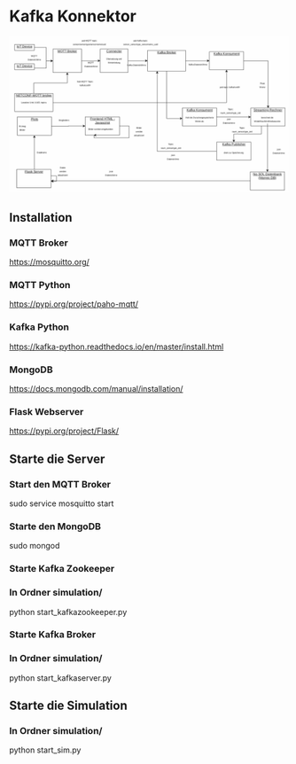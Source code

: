 

# Kafka Konnektor


![Architekturbild](architekturbild.png)


## Installation

### MQTT Broker
https://mosquitto.org/

### MQTT Python
https://pypi.org/project/paho-mqtt/

### Kafka Python
https://kafka-python.readthedocs.io/en/master/install.html

### MongoDB
https://docs.mongodb.com/manual/installation/

### Flask Webserver
https://pypi.org/project/Flask/


## Starte die Server

### Start den MQTT Broker
sudo service mosquitto start 

### Starte den MongoDB
sudo mongod


### Starte Kafka Zookeeper
### In Ordner simulation/
python start_kafkazookeeper.py 

### Starte Kafka Broker
### In Ordner simulation/
python start_kafkaserver.py 

## Starte die Simulation
### In Ordner simulation/
python start_sim.py 








